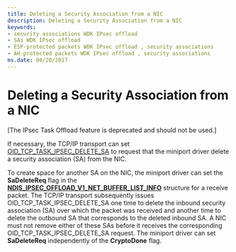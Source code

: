 ```yaml
---
title: Deleting a Security Association from a NIC
description: Deleting a Security Association from a NIC
keywords:
- security associations WDK IPsec offload
- SAs WDK IPsec offload
- ESP-protected packets WDK IPsec offload , security associations
- AH-protected packets WDK IPsec offload , security associations
ms.date: 04/20/2017
---
```


# Deleting a Security Association from a NIC

\[The IPsec Task Offload feature is deprecated and should not be used.\]




If necessary, the TCP/IP transport can set [OID\_TCP\_TASK\_IPSEC\_DELETE\_SA](./oid-tcp-task-ipsec-delete-sa.md) to request that the miniport driver delete a security association (SA) from the NIC.

To create space for another SA on the NIC, the miniport driver can set the **SaDeleteReq** flag in the [**NDIS\_IPSEC\_OFFLOAD\_V1\_NET\_BUFFER\_LIST\_INFO**](/windows-hardware/drivers/ddi/ndis/ns-ndis-_ndis_ipsec_offload_v1_net_buffer_list_info) structure for a receive packet. The TCP/IP transport subsequently issues OID\_TCP\_TASK\_IPSEC\_DELETE\_SA one time to delete the inbound security association (SA) over which the packet was received and another time to delete the outbound SA that corresponds to the deleted inbound SA. A NIC must not remove either of these SAs before it receives the corresponding OID\_TCP\_TASK\_IPSEC\_DELETE\_SA request. The miniport driver can set **SaDeleteReq** independently of the **CryptoDone** flag.
